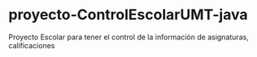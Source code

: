 # proyecto-ControlEscolarUMT-java

Proyecto Escolar para tener el control de la información de asignaturas, calificaciones



